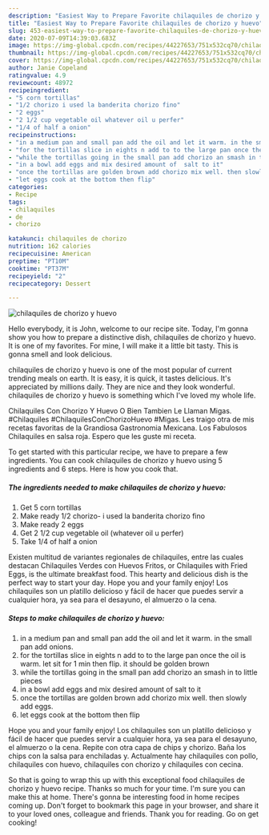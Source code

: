 ```yaml
---
description: "Easiest Way to Prepare Favorite chilaquiles de chorizo y huevo"
title: "Easiest Way to Prepare Favorite chilaquiles de chorizo y huevo"
slug: 453-easiest-way-to-prepare-favorite-chilaquiles-de-chorizo-y-huevo
date: 2020-07-09T14:39:03.683Z
image: https://img-global.cpcdn.com/recipes/44227653/751x532cq70/chilaquiles-de-chorizo-y-huevo-recipe-main-photo.jpg
thumbnail: https://img-global.cpcdn.com/recipes/44227653/751x532cq70/chilaquiles-de-chorizo-y-huevo-recipe-main-photo.jpg
cover: https://img-global.cpcdn.com/recipes/44227653/751x532cq70/chilaquiles-de-chorizo-y-huevo-recipe-main-photo.jpg
author: Janie Copeland
ratingvalue: 4.9
reviewcount: 48972
recipeingredient:
- "5 corn tortillas"
- "1/2 chorizo i used la banderita chorizo fino"
- "2 eggs"
- "2 1/2 cup vegetable oil whatever oil u perfer"
- "1/4 of half a onion"
recipeinstructions:
- "in a medium pan and small pan add the oil and let it warm. in the small pan add onions."
- "for the tortillas slice in eights n add to to the large pan once the oil is warm. let sit for 1 min then flip. it should be golden brown"
- "while the tortillas going in the small pan add chorizo an smash in to little pieces"
- "in a bowl add eggs and mix desired amount of  salt to it"
- "once the tortillas are golden brown add chorizo mix well. then slowly add eggs."
- "let eggs cook at the bottom then flip"
categories:
- Recipe
tags:
- chilaquiles
- de
- chorizo

katakunci: chilaquiles de chorizo 
nutrition: 162 calories
recipecuisine: American
preptime: "PT10M"
cooktime: "PT37M"
recipeyield: "2"
recipecategory: Dessert

---
```



![chilaquiles de chorizo y huevo](https://img-global.cpcdn.com/recipes/44227653/751x532cq70/chilaquiles-de-chorizo-y-huevo-recipe-main-photo.jpg)

Hello everybody, it is John, welcome to our recipe site. Today, I'm gonna show you how to prepare a distinctive dish, chilaquiles de chorizo y huevo. It is one of my favorites. For mine, I will make it a little bit tasty. This is gonna smell and look delicious.

chilaquiles de chorizo y huevo is one of the most popular of current trending meals on earth. It is easy, it is quick, it tastes delicious. It's appreciated by millions daily. They are nice and they look wonderful. chilaquiles de chorizo y huevo is something which I've loved my whole life.

Chilaquiles Con Chorizo Y Huevo O Bien Tambien Le Llaman Migas. #Chilaquiles #ChilaquilesConChorizoHuevo #Migas. Les traigo otra de mis recetas favoritas de la Grandiosa Gastronomia Mexicana. Los Fabulosos Chilaquiles en salsa roja. Espero que les guste mi receta.


To get started with this particular recipe, we have to prepare a few ingredients. You can cook chilaquiles de chorizo y huevo using 5 ingredients and 6 steps. Here is how you cook that.

<!--inarticleads1-->

##### The ingredients needed to make chilaquiles de chorizo y huevo:

1. Get 5 corn tortillas
1. Make ready 1/2 chorizo- i used la banderita chorizo fino
1. Make ready 2 eggs
1. Get 2 1/2 cup vegetable oil (whatever oil u perfer)
1. Take 1/4 of half a onion


Existen multitud de variantes regionales de chilaquiles, entre las cuales destacan Chilaquiles Verdes con Huevos Fritos, or Chilaquiles with Fried Eggs, is the ultimate breakfast food. This hearty and delicious dish is the perfect way to start your day. Hope you and your family enjoy! Los chilaquiles son un platillo delicioso y fácil de hacer que puedes servir a cualquier hora, ya sea para el desayuno, el almuerzo o la cena. 

<!--inarticleads2-->

##### Steps to make chilaquiles de chorizo y huevo:

1. in a medium pan and small pan add the oil and let it warm. in the small pan add onions.
1. for the tortillas slice in eights n add to to the large pan once the oil is warm. let sit for 1 min then flip. it should be golden brown
1. while the tortillas going in the small pan add chorizo an smash in to little pieces
1. in a bowl add eggs and mix desired amount of  salt to it
1. once the tortillas are golden brown add chorizo mix well. then slowly add eggs.
1. let eggs cook at the bottom then flip


Hope you and your family enjoy! Los chilaquiles son un platillo delicioso y fácil de hacer que puedes servir a cualquier hora, ya sea para el desayuno, el almuerzo o la cena. Repite con otra capa de chips y chorizo. Baña los chips con la salsa para enchiladas y. Actualmente hay chilaquiles con pollo, chilaquiles con huevo, chilaquiles con chorizo y chilaquiles con cecina. 

So that is going to wrap this up with this exceptional food chilaquiles de chorizo y huevo recipe. Thanks so much for your time. I'm sure you can make this at home. There's gonna be interesting food in home recipes coming up. Don't forget to bookmark this page in your browser, and share it to your loved ones, colleague and friends. Thank you for reading. Go on get cooking!
